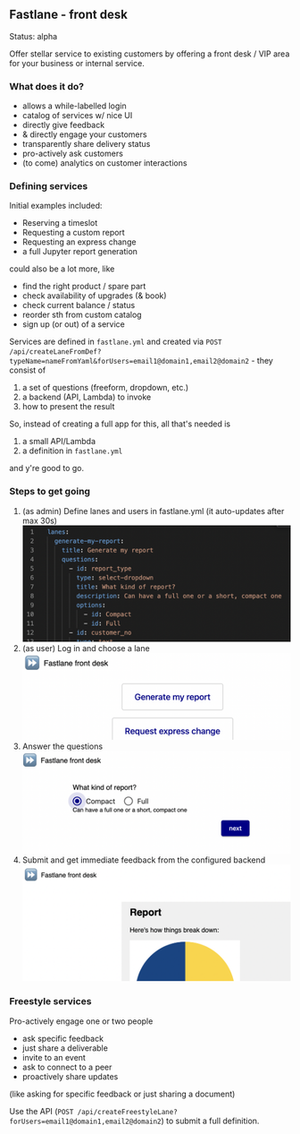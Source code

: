 ## Fastlane - front desk

Status: alpha

Offer stellar service to existing customers by offering a front desk / VIP area for your business or internal service. 

### What does it do?

- allows a while-labelled login
- catalog of services w/ nice UI
- directly give feedback
- & directly engage your customers
- transparently share delivery status
- pro-actively ask customers
- (to come) analytics on customer interactions 

### Defining services

Initial examples included: 

- Reserving a timeslot
- Requesting a custom report
- Requesting an express change
- a full Jupyter report generation

could also be a lot more, like

- find the right product / spare part
- check availability of upgrades (& book)
- check current balance / status
- reorder sth from custom catalog
- sign up (or out) of a service

Services are defined in `fastlane.yml` and created via `POST /api/createLaneFromDef?typeName=nameFromYaml&forUsers=email1@domain1,email2@domain2` - they consist of 

1. a set of questions (freeform, dropdown, etc.)
2. a backend (API, Lambda) to invoke
3. how to present the result

So, instead of creating a full app for this, all that's needed is 

1. a small API/Lambda
2. a definition in `fastlane.yml`

and y're good to go.

### Steps to get going

1. (as admin) Define lanes and users in fastlane.yml (it auto-updates after max 30s) <br/><img src="utils/screens/screen1.png" width="528" />
2. (as user) Log in and choose a lane <br/><img src="utils/screens/screen2.png" width="567" />
3. Answer the questions <br/><img src="utils/screens/screen3.png" width="606" />
4. Submit and get immediate feedback from the configured backend <br/><img src="utils/screens/screen4.png" width="656" />

### Freestyle services

Pro-actively engage one or two people

- ask specific feedback
- just share a deliverable
- invite to an event
- ask to connect to a peer
- proactively share updates

(like asking for specific feedback or just sharing a document)

Use the API (`POST /api/createFreestyleLane?forUsers=email1@domain1,email2@domain2`) to submit a full definition. 

